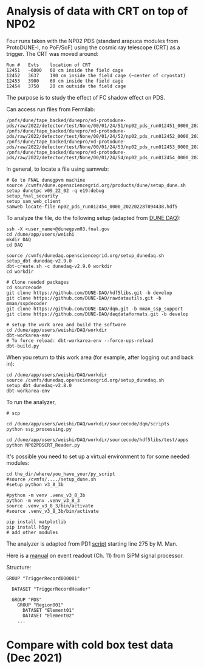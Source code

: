 # Analysis of data with CRT on top of NP02

Four runs taken with the NP02 PDS (standard arapuca modules from ProtoDUNE-I, no PoF/SoF) using the cosmic ray telescope (CRT) as a trigger. The CRT was moved around:

```
Run #   Evts    location of CRT
12451   ~6000   60 cm inside the field cage
12452   3637    190 cm inside the field cage (~center of cryostat)
12453   3900    60 cm inside the field cage
12454   3750    20 cm outside the field cage
```

The purpose is to study the effect of FC shadow effect on PDS.

Can access run files from Fermilab:

```
/pnfs/dune/tape_backed/dunepro/vd-protodune-pds/raw/2022/detector/test/None/00/01/24/51/np02_pds_run012451_0000_20220225T170210.hdf5
/pnfs/dune/tape_backed/dunepro/vd-protodune-pds/raw/2022/detector/test/None/00/01/24/52/np02_pds_run012452_0000_20220228T085242.hdf5
/pnfs/dune/tape_backed/dunepro/vd-protodune-pds/raw/2022/detector/test/None/00/01/24/53/np02_pds_run012453_0000_20220228T091757.hdf5
/pnfs/dune/tape_backed/dunepro/vd-protodune-pds/raw/2022/detector/test/None/00/01/24/54/np02_pds_run012454_0000_20220228T094438.hdf5
```

In general, to locate a file using samweb:

```
# Go to FNAL dunegpvm machine
source /cvmfs/dune.opensciencegrid.org/products/dune/setup_dune.sh
setup dunetpc v09_22_02 -q e19:debug
setup_fnal_security
setup sam_web_client
samweb locate-file np02_pds_run012454_0000_20220228T094438.hdf5
```

To analyze the file, do the following setup (adapted from [DUNE DAQ](https://github.com/DUNE-DAQ/minidaqapp/wiki/Instructions-for-setting-up-a-v2.9.0-development-environment)):

```
ssh -X <user_name>@dunegpvm03.fnal.gov        
cd /dune/app/users/weishi
mkdir DAQ
cd DAQ

source /cvmfs/dunedaq.opensciencegrid.org/setup_dunedaq.sh
setup_dbt dunedaq-v2.9.0
dbt-create.sh -c dunedaq-v2.9.0 workdir
cd workdir

# Clone needed packages
cd sourcecode
git clone https://github.com/DUNE-DAQ/hdf5libs.git -b develop
git clone https://github.com/DUNE-DAQ/rawdatautils.git -b mman/sspdecoder
git clone https://github.com/DUNE-DAQ/dqm.git -b mman_ssp_support
git clone https://github.com/DUNE-DAQ/daqdataformats.git -b develop

# setup the work area and build the software
cd /dune/app/users/weishi/DAQ/workdir
dbt-workarea-env   
# To force reload: dbt-workarea-env --force-ups-reload
dbt-build.py
```

When you return to this work area (for example, after logging out and back in):

```
cd /dune/app/users/weishi/DAQ/workdir
source /cvmfs/dunedaq.opensciencegrid.org/setup_dunedaq.sh
setup_dbt dunedaq-v2.8.0
dbt-workarea-env
```

To run the analyzer,

```
# scp

cd /dune/app/users/weishi/DAQ/workdir/sourcecode/dqm/scripts
python ssp_processing.py

cd /dune/app/users/weishi/DAQ/workdir/sourcecode/hdf5libs/test/apps
python NP02PDSCRT_Reader.py
```

It's possible you need to set up a virtual environment to for some needed modules:

```
cd the_dir/where/you_have_your/py_script
#source /cvmfs/..../setup_dune.sh
#setup python v3_8_3b

#python -m venv .venv_v3_8_3b
python -m venv .venv_v3_8_3
source .venv_v3_8_3/bin/activate
#source .venv_v3_8_3b/bin/activate

pip install matplotlib
pip install h5py
# add other modules
```

The analyzer is adapted from PD1 [script](https://internal.dunescience.org/doxygen/SSPRawDecoder__module_8cc_source.html) starting line 275 by M. Man.

Here is a [manual](https://github.com/weishi10141993/NeutrinoPhysics/blob/main/SSP_Users_Manual_v2.05.pdf) on event readout (Ch. 11) from SiPM signal processor.

Structure:
```
GROUP "TriggerRecord000001"

  DATASET "TriggerRecordHeader"

  GROUP "PDS"
    GROUP "Region001"
      DATASET "Element01"
      DATASET "Element02"
    ...
```

# Compare with cold box test data (Dec 2021)
